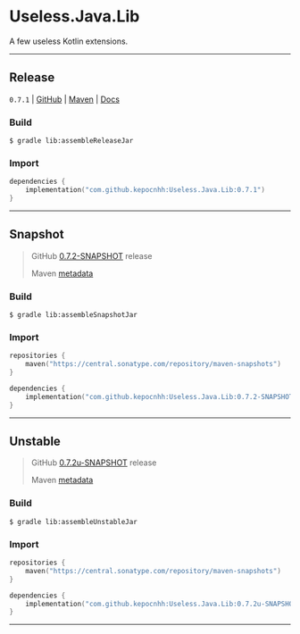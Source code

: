 # Useless.Java.Lib
A few useless Kotlin extensions.

---

## Release

`0.7.1`
| [GitHub](https://github.com/StanleyProjects/Useless.Java.Lib/releases/tag/0.7.1)
| [Maven](https://central.sonatype.com/artifact/com.github.kepocnhh/Useless.Java.Lib/0.7.1)
| [Docs](https://StanleyProjects.github.io/Useless.Java.Lib/docs/0.7.1)

### Build
```
$ gradle lib:assembleReleaseJar
```

### Import
```kotlin
dependencies {
    implementation("com.github.kepocnhh:Useless.Java.Lib:0.7.1")
}
```

---

## Snapshot

> GitHub [0.7.2-SNAPSHOT](https://github.com/StanleyProjects/Useless.Java.Lib/releases/tag/0.7.2-SNAPSHOT) release
>
> Maven [metadata](https://central.sonatype.com/repository/maven-snapshots/com/github/kepocnhh/Useless.Java.Lib/maven-metadata.xml)

### Build
```
$ gradle lib:assembleSnapshotJar
```

### Import
```kotlin
repositories {
    maven("https://central.sonatype.com/repository/maven-snapshots")
}

dependencies {
    implementation("com.github.kepocnhh:Useless.Java.Lib:0.7.2-SNAPSHOT")
}
```

---

## Unstable

> GitHub [0.7.2u-SNAPSHOT](https://github.com/StanleyProjects/Useless.Java.Lib/releases/tag/0.7.2u-SNAPSHOT) release
>
> Maven [metadata](https://central.sonatype.com/repository/maven-snapshots/com/github/kepocnhh/Useless.Java.Lib/maven-metadata.xml)

### Build
```
$ gradle lib:assembleUnstableJar
```

### Import
```kotlin
repositories {
    maven("https://central.sonatype.com/repository/maven-snapshots")
}

dependencies {
    implementation("com.github.kepocnhh:Useless.Java.Lib:0.7.2u-SNAPSHOT")
}
```

---
